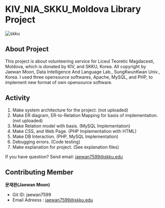 # KIV_NIA_SKKU_Moldova Library Project
![skku](https://ecostat.skku.edu/_res/board_new/img/board/article_no_img.png)

## About Project
This project is about volunteering service for Liceul Teoretic Magdacesti, Moldova, which is donated by KIV, and SKKU, Korea.
All copyright by Jaewan Moon, Data Intelligence And Language Lab., SungKwunKwan Univ., Korea.
I used three opensource softwares, Apache, MySQL, and PHP, to implement new format of own opensource software.

## Activity
1. Make system architecture for the project. (not uploaded)
2. Make ER diagram, ER-to-Relation Mapping for basis of implementation. (not uploaded)
3. Make Relation model with basis. (MySQL Implementation)
4. Make CSS, and Web Page. (PHP Implementation with HTML)
5. Make DB Interaction. (PHP, MySQL Implementation)
6. Debugging errors. (Code testing)
7. Make explanation for project. (See explanation files)

If you have question?
Send email: <jaewan7599@skku.edu>

## Contributing Member
**문재완(Jaewan Moon)**
- Git ID: jaewan7599 <br>
- Email Adreess : jaewan7599@skku.edu

